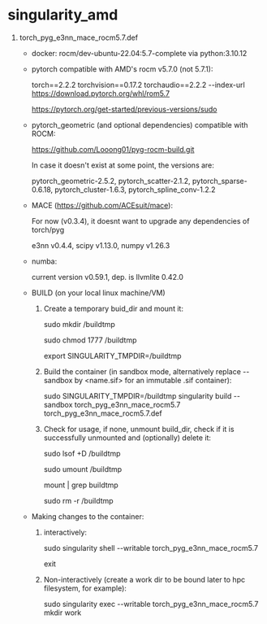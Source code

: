 # singularity_amd

1. torch_pyg_e3nn_mace_rocm5.7.def
   
   - docker: rocm/dev-ubuntu-22.04:5.7-complete via python:3.10.12
     
   - pytorch compatible with AMD's rocm v5.7.0 (not 5.7.1):
     
     torch==2.2.2 torchvision==0.17.2 torchaudio==2.2.2 --index-url https://download.pytorch.org/whl/rom5.7

     https://pytorch.org/get-started/previous-versions/sudo
     
   - pytorch_geometric (and optional dependencies) compatible with ROCM:
     
     https://github.com/Looong01/pyg-rocm-build.git
     
     In case it doesn't exist at some point, the versions are:
     
     pytorch_geometric-2.5.2, pytorch_scatter-2.1.2, pytorch_sparse-0.6.18, pytorch_cluster-1.6.3, pytorch_spline_conv-1.2.2


   - MACE (https://github.com/ACEsuit/mace):
     
     For now (v0.3.4), it doesnt want to upgrade any dependencies of torch/pyg

     e3nn v0.4.4, scipy v1.13.0, numpy v1.26.3

   - numba:
     
     current version v0.59.1, dep. is llvmlite 0.42.0

   - BUILD (on your local linux machine/VM)
     
     1. Create a temporary buid_dir and mount it:
        
        sudo mkdir /buildtmp
        
        sudo chmod 1777 /buildtmp

        export SINGULARITY_TMPDIR=/buildtmp
        
     3. Build the container (in sandbox mode, alternatively replace --sandbox by <name.sif> for an immutable .sif container):
        
        sudo SINGULARITY_TMPDIR=/buildtmp singularity build --sandbox torch_pyg_e3nn_mace_rocm5.7 torch_pyg_e3nn_mace_rocm5.7.def
     
     5. Check for usage, if none, unmount build_dir, check if it is successfully unmounted and (optionally) delete it:
        
        sudo lsof +D /buildtmp

        sudo umount /buildtmp

        mount | grep buildtmp

        sudo rm -r /buildtmp

   - Making changes to the container:
     
     1. interactively:
        
        sudo singularity shell --writable torch_pyg_e3nn_mace_rocm5.7

        <Make changes>
        
        exit
        
     3. Non-interactively (create a work dir to be bound later to hpc filesystem, for example):
        
        sudo singularity exec --writable torch_pyg_e3nn_mace_rocm5.7 mkdir work
        
